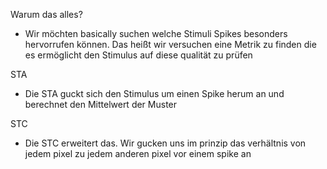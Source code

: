 Warum das alles?

- Wir möchten basically suchen welche Stimuli Spikes besonders hervorrufen können. Das heißt wir versuchen eine Metrik zu finden die es ermöglicht den Stimulus auf diese qualität zu prüfen

STA
- Die STA guckt sich den Stimulus um einen Spike herum an und berechnet den Mittelwert der Muster 


STC
- Die STC erweitert das. Wir gucken uns im prinzip das verhältnis von jedem pixel zu jedem anderen pixel vor einem spike an

